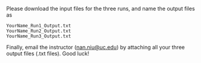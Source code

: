 Please download the input files for the three runs, and name the output files as

    YourName_Run1_Output.txt
    YourName_Run2_Output.txt
    YourName_Run3_Output.txt

Finally, email the instructor (nan.niu@uc.edu) by attaching all your three output files (.txt files). Good luck!
